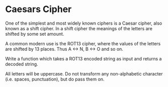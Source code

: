 # Caesars Cipher

<p> One of the simplest and most widely known ciphers is a Caesar cipher, also known as a shift cipher. In a shift cipher the meanings of the letters are shifted by some set amount. </p> 

<p> A common modern use is the ROT13 cipher, where the values of the letters are shifted by 13 places. Thus A ↔ N, B ↔ O and so on. </p> 

<p> Write a function which takes a ROT13 encoded string as input and returns a decoded string. </p> 

<p> All letters will be uppercase. Do not transform any non-alphabetic character (i.e. spaces, punctuation), but do pass them on. </p> 